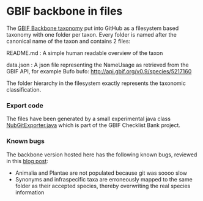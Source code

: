 # GBIF backbone in files
The [GBIF Backbone taxonomy][nub] put into GitHub as a filesystem based taxonomy with one folder per taxon.
Every folder is named after the canonical name of the taxon and contains 2 files:

README.md
: A simple human readable overview of the taxon

data.json
: A json file representing the NameUsage as retrieved from the GBIF API, for example Bufo bufo: http://api.gbif.org/v0.9/species/5217160

The folder hierarchy in the filesystem exactly represents the taxonomic classification.


### Export code
The files have been generated by a small experimental java class [NubGitExporter.java][exporter] which is part of the GBIF Checklist Bank project.

### Known bugs
The backbone version hosted here has the following known bugs, reviewed in this [blog post][blog]:
 * Animalia and Plantae are not populated because git was soooo slow
 * Synonyms and infraspecific taxa are erroneously mapped to the same folder as their accepted species, thereby overwriting the real species information


[nub]: http://www.gbif.org/dataset/d7dddbf4-2cf0-4f39-9b2a-bb099caae36c    "GBIF Backbone Taxonomy"
[exporter]: https://code.google.com/p/gbif-ecat/source/browse/checklistbank/trunk/checklistbank-nub/src/main/java/org/gbif/nub/export/NubGitExporter.java
[blog]: http://gbif.blogspot.de/2013/10/gbif-backbone-in-github.html
